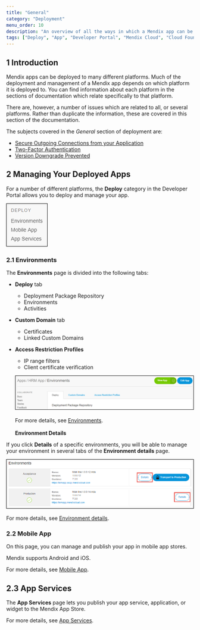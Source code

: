 ```yaml
---
title: "General"
category: "Deployment"
menu_order: 10
description: "An overview of all the ways in which a Mendix app can be deployed"
tags: ["Deploy", "App", "Developer Portal", "Mendix Cloud", "Cloud Foundry", "Azure", "Docker", "IBM", "SAP", "On-premises", "Kubernetes"]
---
```


## 1 Introduction

Mendix apps can be deployed to many different platforms. Much of the deployment and management of a Mendix app depends on which platform it is deployed to. You can find information about each platform in the sections of documentation which relate specifically to that platform.

There are, however, a number of issues which are related to all, or several platforms. Rather than duplicate the information, these are covered in this section of the documentation.

The subjects covered in the *General* section of deployment are:

* [Secure Outgoing Connections from your Application](securing-outgoing-connections-from-your-application)
* [Two-Factor Authentication](two-factor-authentication)
* [Version Downgrade Prevented](version-downgrade-prevention)

## 2 Managing Your Deployed Apps

For a number of different platforms, the **Deploy** category in the Developer Portal allows you to deploy and manage your app.

   ![](attachments/deploy.png)

### 2.1 Environments

The **Environments** page is divided into the following tabs:

* **Deploy** tab
    * Deployment Package Repository
    * Environments
    * Activities
* **Custom Domain** tab
    * Certificates
    * Linked Custom Domains
* **Access Restriction Profiles**
    * IP range filters
    * Client certificate verification
    
   ![](attachments/environment-tab.png)    
​    
For more details, see [Environments](environments).    
​    
**Environment Details**

If you click **Details** of a specific environments, you will be able to manage your environment in several tabs of the **Environment details** page.

   ![](attachments/environment-details.png)

For more details, see [Environment details](environments-details).       

### 2.2 Mobile App

On this page, you can manage and publish your app in mobile app stores.

Mendix supports Android and iOS.

For more details, see [Mobile App](mobileapp).  

## 2.3 App Services

The **App Services** page lets you publish your app service, application, or widget to the Mendix App Store.

For more details, see [App Services](app-services).  
